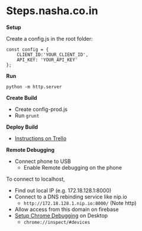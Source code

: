 # Steps.nasha.co.in

**Setup**

Create a config.js in the root folder:

```
const config = {
    CLIENT_ID:'YOUR_CLIENT_ID',
    API_KEY: 'YOUR_API_KEY'
};
```

**Run**

`python -m http.server`

**Create Build**

-   Create config-prod.js
-   Run `grunt`

**Deploy Build**

-   [Instructions on Trello](https://trello.com/c/0Kgcc1Bl/463-deployment)

**Remote Debugging**

-   Connect phone to USB
    -   Enable Remote debugging on the phone

To connect to localhost,

-   Find out local IP (e.g. 172.18.128.1:8000)
-   Connect to a DNS rebinding service like nip.io
    -   `http://172.18.128.1.nip.io:8000/` (Note http)
-   Allow access from this domain on firebase
-   [Setup Chrome Debugging](https://developer.chrome.com/docs/devtools/remote-debugging/) on Desktop
    -   `chrome://inspect/#devices`
